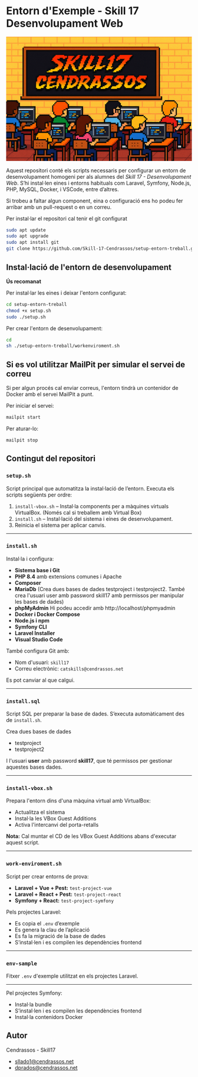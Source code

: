 # Entorn d'Exemple - Skill 17 Desenvolupament Web

![Skill 17 Cendrassos](./images/banner.png)

Aquest repositori conté els scripts necessaris per configurar un entorn de desenvolupament homogeni per als alumnes del *Skill 17 - Desenvolupament Web*. S’hi instal·len eines i entorns habituals com Laravel, Symfony, Node.js, PHP, MySQL, Docker, i VSCode, entre d’altres.

Si trobeu a faltar algun component, eina o configuració ens ho podeu fer arribar amb un pull-request o en un correu.

Per instal·lar el repositori cal tenir el git configurat

```bash
sudo apt update
sudo apt upgrade
sudo apt install git
git clone https://github.com/Skill-17-Cendrassos/setup-entorn-treball.git
```

## Instal·lació de l'entorn de desenvolupament

**Ús recomanat**

Per instal·lar les eines i deixar l'entorn configurat:

```bash
cd setup-entorn-treball
chmod +x setup.sh
sudo ./setup.sh
```

Per crear l'entorn de desenvolupament:

```bash
cd 
sh ./setup-entorn-treball/workenviroment.sh
```

## Si es vol utilitzar MailPit per simular el servei de correu

Si per algun procés cal enviar correus, l'entorn tindrà un contenidor de Docker amb el servei MailPit a punt.

Per iniciar el servei: 

```bash
mailpit start
```

Per aturar-lo:
```bash
mailpit stop
```

## Contingut del repositori

### `setup.sh`
Script principal que automatitza la instal·lació de l’entorn. Executa els scripts següents per ordre:

1. `install-vbox.sh` – Instal·la components per a màquines virtuals VirtualBox. (Només cal si treballem amb Virtual Box)
2. `install.sh` – Instal·lació del sistema i eines de desenvolupament.
3. Reinicia el sistema per aplicar canvis.

---

### `install.sh`
Instal·la i configura:

- **Sistema base i Git**
- **PHP 8.4** amb extensions comunes i Apache
- **Composer**
- **MariaDb** (Crea dues bases de dades testproject i testproject2. També crea l'usuari user amb password skill17 amb permissos per manipular les bases de dades)
- **phpMyAdmin**  Hi podeu accedir amb http://localhost/phpmyadmin
- **Docker i Docker Compose**
- **Node.js i npm**
- **Symfony CLI**
- **Laravel Installer**
- **Visual Studio Code**

També configura Git amb:
- Nom d'usuari: `skill17`
- Correu electrònic: `catskills@cendrassos.net`

Es pot canviar al que calgui.

---

### `install.sql`
Script SQL per preparar la base de dades. S’executa automàticament des de `install.sh`.

Crea dues bases de dades

- testproject
- testproject2

I l'usuari **user** amb password **skill17**, que té permissos per gestionar aquestes bases dades.

---

### `install-vbox.sh`
Prepara l'entorn dins d'una màquina virtual amb VirtualBox:

- Actualitza el sistema
- Instal·la les VBox Guest Additions
- Activa l'intercanvi del porta-retalls

**Nota:** Cal muntar el CD de les VBox Guest Additions abans d'executar aquest script.

---

### `work-enviroment.sh`
Script per crear entorns de prova:

- **Laravel + Vue + Pest:** `test-project-vue`
- **Laravel + React + Pest:** `test-project-react`
- **Symfony + React:** `test-project-symfony`

Pels projectes Laravel:

- Es copia el `.env` d’exemple
- Es genera la clau de l’aplicació
- Es fa la migració de la base de dades
- S’instal·len i es compilen les dependències frontend

---

### `env-sample`
Fitxer `.env` d'exemple utilitzat en els projectes Laravel.

---

Pel projectes Symfony:

- Instal·la bundle
- S’instal·len i es compilen les dependències frontend
- Instal·la contenidors Docker


## Autor

Cendrassos - Skill17  
- [sllado1@cendrassos.net](mailto:sllado1@cendrassos.net)
- [dprados@cendrassos.net](mailto:dprados@cendrassos.net)
